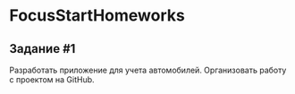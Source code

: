 # FocusStartHomeworks

## Задание #1
Разработать приложение для учета автомобилей. Организовать работу с проектом на GitHub.
